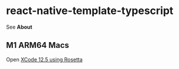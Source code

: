 # react-native-template-typescript

See **About**

## M1 ARM64 Macs

Open [XCode 12.5 using Rosetta](https://i.stack.imgur.com/jj508.png)
